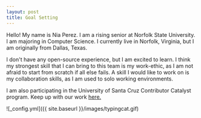 ```yaml
---
layout: post
title: Goal Setting
---
```


Hello! My name is Nia Perez. I am a rising senior at Norfolk State University. I am majoring in Computer Science. I currently live in Norfolk, Virginia, but I am originally from Dallas, Texas. 

I don't have any open-source experience, but I am excited to learn. I think my strongest skill that I can bring to this team is my work-ethic, as I am not afraid to start from scratch if all else fails. A skill I would like to work on is my collaboration skills, as I am used to solo working environments. 

I am also participating in the University of Santa Cruz Contributor Catalyst program. Keep up with our work [here.](https://github.com/emmet0r/contributor-catalyst)

![_config.yml]({{ site.baseurl }}/images/typingcat.gif)

